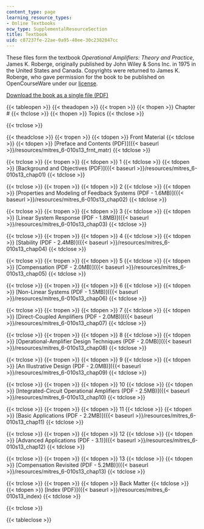 ```yaml
---
content_type: page
learning_resource_types:
- Online Textbooks
ocw_type: SupplementalResourceSection
title: Textbook
uid: c87237fe-22ae-0a95-48ee-30c2382847cc
---
```


These files form the textbook _Operational Amplifiers: Theory and Practice_, James K. Roberge, originally published by John Wiley & Sons Inc. in 1975 in the United States and Canada. Copyrights were returned to James K. Roberge, who gave permission for the book to be published on OpenCourseWare under our [license](/terms/#cc).

[Download the book as a single file (PDF)](/ans7870/RES/RES.6-010/MITRES_6-010S13_comchaptrs.pdf)

{{< tableopen >}}
{{< theadopen >}}
{{< tropen >}}
{{< thopen >}}
Chapter #
{{< thclose >}}
{{< thopen >}}
Topics
{{< thclose >}}

{{< trclose >}}

{{< theadclose >}}
{{< tropen >}}
{{< tdopen >}}
Front Material
{{< tdclose >}}
{{< tdopen >}}
[Preface and Contents (PDF)]({{< baseurl >}}/resources/mitres_6-010s13_frnt_matr)
{{< tdclose >}}

{{< trclose >}}
{{< tropen >}}
{{< tdopen >}}
1
{{< tdclose >}}
{{< tdopen >}}
[Background and Objectives (PDF)]({{< baseurl >}}/resources/mitres_6-010s13_chap01)
{{< tdclose >}}

{{< trclose >}}
{{< tropen >}}
{{< tdopen >}}
2
{{< tdclose >}}
{{< tdopen >}}
[Properties and Modeling of Feedback Systems (PDF - 1.6MB)]({{< baseurl >}}/resources/mitres_6-010s13_chap02)
{{< tdclose >}}

{{< trclose >}}
{{< tropen >}}
{{< tdopen >}}
3
{{< tdclose >}}
{{< tdopen >}}
[Linear System Response (PDF - 1.8MB)]({{< baseurl >}}/resources/mitres_6-010s13_chap03)
{{< tdclose >}}

{{< trclose >}}
{{< tropen >}}
{{< tdopen >}}
4
{{< tdclose >}}
{{< tdopen >}}
[Stability (PDF - 2.4MB)]({{< baseurl >}}/resources/mitres_6-010s13_chap04)
{{< tdclose >}}

{{< trclose >}}
{{< tropen >}}
{{< tdopen >}}
5
{{< tdclose >}}
{{< tdopen >}}
[Compensation (PDF - 2.0MB)]({{< baseurl >}}/resources/mitres_6-010s13_chap05)
{{< tdclose >}}

{{< trclose >}}
{{< tropen >}}
{{< tdopen >}}
6
{{< tdclose >}}
{{< tdopen >}}
[Non-Linear Systems (PDF - 1.5MB)]({{< baseurl >}}/resources/mitres_6-010s13_chap06)
{{< tdclose >}}

{{< trclose >}}
{{< tropen >}}
{{< tdopen >}}
7
{{< tdclose >}}
{{< tdopen >}}
[Direct-Coupled Amplifiers (PDF - 2.0MB)]({{< baseurl >}}/resources/mitres_6-010s13_chap07)
{{< tdclose >}}

{{< trclose >}}
{{< tropen >}}
{{< tdopen >}}
8
{{< tdclose >}}
{{< tdopen >}}
[Operational-Amplifier Design Techniques (PDF - 2.0MB)]({{< baseurl >}}/resources/mitres_6-010s13_chap08)
{{< tdclose >}}

{{< trclose >}}
{{< tropen >}}
{{< tdopen >}}
9
{{< tdclose >}}
{{< tdopen >}}
[An Illustrative Design (PDF - 2.0MB)]({{< baseurl >}}/resources/mitres_6-010s13_chap09)
{{< tdclose >}}

{{< trclose >}}
{{< tropen >}}
{{< tdopen >}}
10
{{< tdclose >}}
{{< tdopen >}}
[Integrated-Circuit Operational Amplifiers (PDF - 2.5MB)]({{< baseurl >}}/resources/mitres_6-010s13_chap10)
{{< tdclose >}}

{{< trclose >}}
{{< tropen >}}
{{< tdopen >}}
11
{{< tdclose >}}
{{< tdopen >}}
[Basic Applications (PDF - 2.2MB)]({{< baseurl >}}/resources/mitres_6-010s13_chap11)
{{< tdclose >}}

{{< trclose >}}
{{< tropen >}}
{{< tdopen >}}
12
{{< tdclose >}}
{{< tdopen >}}
[Advanced Applications (PDF - 3.1)]({{< baseurl >}}/resources/mitres_6-010s13_chap12)
{{< tdclose >}}

{{< trclose >}}
{{< tropen >}}
{{< tdopen >}}
13
{{< tdclose >}}
{{< tdopen >}}
[Compensation Revisited (PDF - 5.2MB)]({{< baseurl >}}/resources/mitres_6-010s13_chap13)
{{< tdclose >}}

{{< trclose >}}
{{< tropen >}}
{{< tdopen >}}
Back Matter
{{< tdclose >}}
{{< tdopen >}}
[Index (PDF)]({{< baseurl >}}/resources/mitres_6-010s13_index)
{{< tdclose >}}

{{< trclose >}}

{{< tableclose >}}